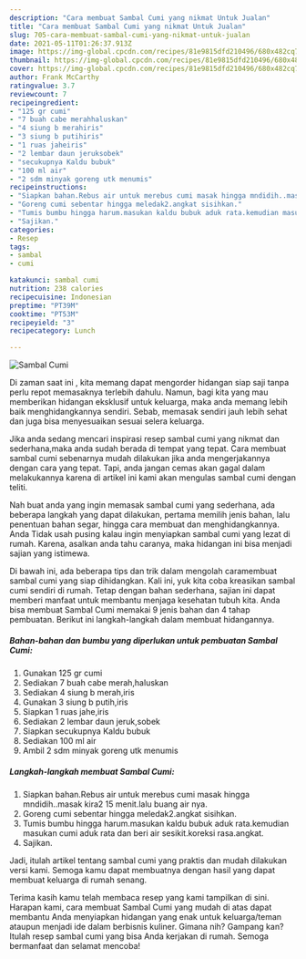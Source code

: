 ```yaml
---
description: "Cara membuat Sambal Cumi yang nikmat Untuk Jualan"
title: "Cara membuat Sambal Cumi yang nikmat Untuk Jualan"
slug: 705-cara-membuat-sambal-cumi-yang-nikmat-untuk-jualan
date: 2021-05-11T01:26:37.913Z
image: https://img-global.cpcdn.com/recipes/81e9815dfd210496/680x482cq70/sambal-cumi-foto-resep-utama.jpg
thumbnail: https://img-global.cpcdn.com/recipes/81e9815dfd210496/680x482cq70/sambal-cumi-foto-resep-utama.jpg
cover: https://img-global.cpcdn.com/recipes/81e9815dfd210496/680x482cq70/sambal-cumi-foto-resep-utama.jpg
author: Frank McCarthy
ratingvalue: 3.7
reviewcount: 7
recipeingredient:
- "125 gr cumi"
- "7 buah cabe merahhaluskan"
- "4 siung b merahiris"
- "3 siung b putihiris"
- "1 ruas jaheiris"
- "2 lembar daun jeruksobek"
- "secukupnya Kaldu bubuk"
- "100 ml air"
- "2 sdm minyak goreng utk menumis"
recipeinstructions:
- "Siapkan bahan.Rebus air untuk merebus cumi masak hingga mndidih..masak kira2 15 menit.lalu buang air nya."
- "Goreng cumi sebentar hingga meledak2.angkat sisihkan."
- "Tumis bumbu hingga harum.masukan kaldu bubuk aduk rata.kemudian masukan cumi aduk rata dan beri air sesikit.koreksi rasa.angkat."
- "Sajikan."
categories:
- Resep
tags:
- sambal
- cumi

katakunci: sambal cumi 
nutrition: 238 calories
recipecuisine: Indonesian
preptime: "PT39M"
cooktime: "PT53M"
recipeyield: "3"
recipecategory: Lunch

---
```



![Sambal Cumi](https://img-global.cpcdn.com/recipes/81e9815dfd210496/680x482cq70/sambal-cumi-foto-resep-utama.jpg)

Di zaman  saat ini , kita memang dapat mengorder hidangan siap saji tanpa perlu repot memasaknya terlebih dahulu. Namun, bagi kita yang mau memberikan hidangan eksklusif untuk keluarga, maka anda memang lebih baik menghidangkannya sendiri. Sebab, memasak sendiri jauh lebih sehat dan juga bisa menyesuaikan sesuai selera keluarga.

Jika anda sedang mencari inspirasi resep sambal cumi yang nikmat dan sederhana,maka anda sudah berada di tempat yang tepat. Cara membuat sambal cumi  sebenarnya mudah dilakukan jika anda mengerjakannya dengan cara yang tepat. Tapi, anda jangan cemas akan gagal dalam melakukannya 
karena di artikel ini kami akan mengulas sambal cumi dengan teliti.  



Nah buat anda yang ingin memasak sambal cumi yang sederhana, ada beberapa langkah yang dapat dilakukan, pertama memilih jenis bahan, lalu penentuan bahan segar, hingga cara membuat dan menghidangkannya. Anda Tidak usah pusing kalau ingin menyiapkan sambal cumi yang lezat di rumah. Karena, asalkan anda  tahu caranya, maka hidangan ini bisa menjadi sajian yang istimewa.

Di bawah ini, ada beberapa tips dan trik dalam mengolah caramembuat sambal cumi yang siap dihidangkan. Kali ini, yuk kita coba kreasikan sambal cumi sendiri di rumah. Tetap dengan bahan sederhana, sajian ini dapat memberi manfaat untuk membantu menjaga kesehatan tubuh kita. Anda bisa membuat Sambal Cumi memakai 9 jenis bahan dan 4 tahap pembuatan. Berikut ini langkah-langkah dalam membuat hidangannya.

<!--inarticleads1-->

##### Bahan-bahan dan bumbu yang diperlukan untuk pembuatan Sambal Cumi:

1. Gunakan 125 gr cumi
1. Sediakan 7 buah cabe merah,haluskan
1. Sediakan 4 siung b merah,iris
1. Gunakan 3 siung b putih,iris
1. Siapkan 1 ruas jahe,iris
1. Sediakan 2 lembar daun jeruk,sobek
1. Siapkan secukupnya Kaldu bubuk
1. Sediakan 100 ml air
1. Ambil 2 sdm minyak goreng utk menumis




<!--inarticleads2-->

##### Langkah-langkah membuat Sambal Cumi:

1. Siapkan bahan.Rebus air untuk merebus cumi masak hingga mndidih..masak kira2 15 menit.lalu buang air nya.
1. Goreng cumi sebentar hingga meledak2.angkat sisihkan.
1. Tumis bumbu hingga harum.masukan kaldu bubuk aduk rata.kemudian masukan cumi aduk rata dan beri air sesikit.koreksi rasa.angkat.
1. Sajikan.




Jadi, itulah artikel tentang  sambal cumi  yang praktis dan mudah dilakukan versi kami. Semoga kamu dapat membuatnya dengan hasil yang dapat membuat keluarga di rumah senang. 

Terima kasih kamu telah membaca resep yang kami tampilkan di sini. Harapan kami, cara membuat  Sambal Cumi yang mudah di atas dapat membantu Anda menyiapkan hidangan yang enak untuk keluarga/teman ataupun menjadi ide dalam berbisnis kuliner. Gimana nih? Gampang kan? Itulah resep sambal cumi yang bisa Anda kerjakan di rumah. Semoga bermanfaat dan selamat mencoba!

